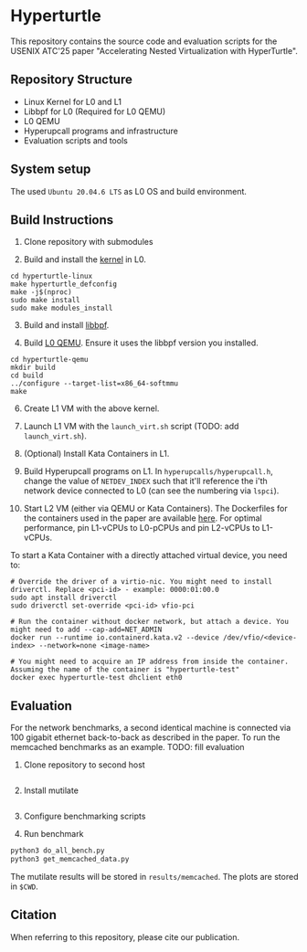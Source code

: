# Hyperturtle
This repository contains the source code and evaluation scripts for the USENIX ATC'25 paper "Accelerating Nested Virtualization with HyperTurtle".

## Repository Structure
- Linux Kernel for L0 and L1
- Libbpf for L0 (Required for L0 QEMU)
- L0 QEMU
- Hyperupcall programs and infrastructure
- Evaluation scripts and tools

## System setup
The used `Ubuntu 20.04.6 LTS` as L0 OS and build environment.

## Build Instructions
1. Clone repository with submodules

2. Build and install the [kernel](https://github.com/OriBenZur/hyperturtle-linux/tree/ff0190f81a93bff05ab43ed5218ae7ba558a3b43) in L0.
```
cd hyperturtle-linux
make hyperturtle_defconfig
make -j$(nproc)
sudo make install
sudo make modules_install
```

3. Build and install [libbpf](https://github.com/OriBenZur/hyperturtle-libbpf/tree/950a896dc34e4bd97f971af0c4a7783dc51049a2).

4. Build [L0 QEMU](https://github.com/OriBenZur/hyperturtle-qemu/tree/da3218d45fb8611d73edc3c0eb5c6b20658c86b2). Ensure it uses the libbpf version you installed.
```
cd hyperturtle-qemu
mkdir build
cd build
../configure --target-list=x86_64-softmmu
make
```

6. Create L1 VM with the above kernel.

7. Launch L1 VM with the `launch_virt.sh` script (TODO: add `launch_virt.sh`).

8. (Optional) Install Kata Containers in L1.

9. Build Hyperupcall programs on L1.
In `hyperupcalls/hyperupcall.h`, change the value of `NETDEV_INDEX` such that it'll reference the i'th network device connected to L0 (can see the numbering via `lspci`).

11. Start L2 VM (either via QEMU or Kata Containers). The Dockerfiles for the containers used in the paper are available [here](containers).
For optimal performance, pin L1-vCPUs to L0-pCPUs and pin L2-vCPUs to L1-vCPUs.

To start a Kata Container with a directly attached virtual device, you need to:

```
# Override the driver of a virtio-nic. You might need to install driverctl. Replace <pci-id> - example: 0000:01:00.0
sudo apt install driverctl
sudo driverctl set-override <pci-id> vfio-pci

# Run the container without docker network, but attach a device. You might need to add --cap-add=NET_ADMIN
docker run --runtime io.containerd.kata.v2 --device /dev/vfio/<device-index> --network=none <image-name>

# You might need to acquire an IP address from inside the container. Assuming the name of the container is "hyperturtle-test"
docker exec hyperturtle-test dhclient eth0
```

## Evaluation
For the network benchmarks, a second identical machine is connected via 100 gigabit ethernet back-to-back as described in the paper.
To run the memcached benchmarks as an example.
TODO: fill evaluation

1. Clone repository to second host
```sh

```

2. Install mutilate
```sh

```

3. Configure benchmarking scripts


4. Run benchmark
```sh
python3 do_all_bench.py
python3 get_memcached_data.py
```

The mutilate results will be stored in `results/memcached`. The plots are stored in `$CWD`.

## Citation
When referring to this repository, please cite our publication.

```bibtex

```

